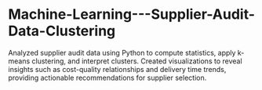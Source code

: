 # Machine-Learning---Supplier-Audit-Data-Clustering
Analyzed supplier audit data using Python to compute statistics, apply k-means clustering, and interpret clusters. Created visualizations to reveal insights such as cost-quality relationships and delivery time trends, providing actionable recommendations for supplier selection.
